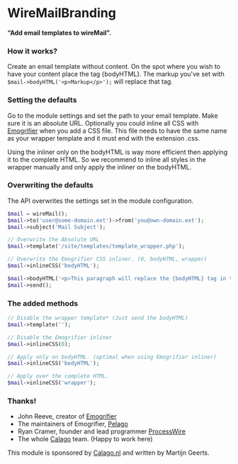 # WireMailBranding

__“Add email templates to wireMail”.__ 

### How it works?

Create an email template without content. On the spot where you wish to have your content place the tag {bodyHTML}. The markup you've set with ```$mail->bodyHTML('<p>Markup</p>');``` will replace that tag. 

### Setting the defaults

Go to the module settings and set the path to your email template. Make sure it is an absolute URL. Optionally you could inline all CSS with [Emogrifier](https://github.com/jjriv/emogrifier) when you add a CSS file. This file needs to have the same name as your wrapper template and it must end with the extension .css.

Using the inliner only on the bodyHTML is way more efficient then applying it to the complete HTML. So we recommend to inline all styles in the wrapper manually and only apply the inliner on the bodyHTML.

### Overwriting the defaults

The API overwrites the settings set in the module configuration. 

````php
$mail = wireMail();
$mail->to('user@some-domain.ext')->from('you@own-domain.ext');
$mail->subject('Mail Subject');

// Overwrite the Absolute URL
$mail->template('/site/templates/template_wrapper.php');

// Overwrite the Emogrifier CSS inliner. (0, bodyHTML, wrapper)
$mail->inlineCSS('bodyHTML');

$mail->bodyHTML('<p>This paragraph will replace the {bodyHTML} tag in the mail template.</p>');
$mail->send();
````

### The added methods

````php
// Disable the wrapper template* (Just send the bodyHTML)
$mail->template('');

// Disable the Emogrifier inliner
$mail->inlineCSS(0);

// Apply only on bodyHTML. (optimal when using Emogrifier inliner)
$mail->inlineCSS('bodyHTML');

// Apply over the complete HTML.
$mail->inlineCSS('wrapper');
````

### Thanks!

* John Reeve, creator of [Emogrifier](https://github.com/jjriv/emogrifier)
* The maintainers of Emogrifier, [Pelago](http://www.pelagodesign.com/)
* Ryan Cramer, founder and lead programmer [ProcessWire](http://processwire.com)
* The whole [Calago](http://www.calago.nl/) team. (Happy to work here)

This module is sponsored by [Calago.nl](http://www.calago.nl/) and written by Martijn Geerts. 

